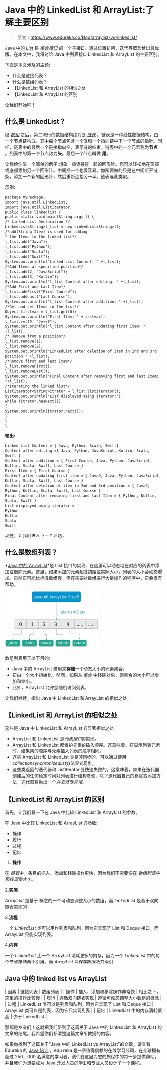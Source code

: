 # Java 中的 LinkedList 和 ArrayList:了解主要区别

> 原文：<https://www.edureka.co/blog/arraylist-vs-linkedlist/>

Java 中的 *[List](https://www.edureka.co/blog/list-in-java/)* 是 *[集合接口](https://www.edureka.co/blog/java-collections/)* 的一个子接口，通过位置访问、迭代等概念给出最优解。在本文中，我将讨论 Java 中列表接口 LinkedList 和 ArrayList 的主要区别。

下面是本文涉及的主题:

*   什么是链接列表？
*   什么是数组列表？
*   【LinkedList 和 ArrayList 的相似之处
*   【LinkedList 和 ArrayList 的区别

让我们开始吧！

## 什么是 LinkedList？

继  *[数组](https://www.edureka.co/blog/java-array/)* 之后，第二流行的数据结构绝对是 *[链表](https://www.edureka.co/blog/linked-list-in-java/)* 。链表是一种线性数据结构，由一个节点链构成，其中每个节点包含一个值和一个指向链中下一个节点的指针。同样，链表中的最后一个链接指向空，表示链的结束。链表中的一个元素称为**节点** 。列表中的第一个节点称为**头**。最后一个节点叫做 **尾**。

让我给你举一个简单的例子:想象一串连接在一起的回形针。您可以轻松地在顶部或底部添加另一个回形针。中间插一个也很容易。你所要做的只是在中间断开链条，添加一个新的回形针，然后重新连接另一半。链表与此类似。

示例:

```
package MyPackage;
import java.util.LinkedList;
import java.util.ListIterator;
public class linkedlist {
public static void main(String args[]) {
/* Linked List Declaration */
LinkedList<String>l_list = new LinkedList<String>();
/*add(String Item) is used for adding
* the Items to the linked list*/
l_list.add("Java");
l_list.add("Python");
l_list.add("Scala");
l_list.add("Swift");
System.out.println("Linked List Content: " +l_list);
/*Add Items at specified position*/
l_list.add(2, "JavaScript");
l_list.add(3, "Kotlin");
System.out.println("l_list Content after editing: " +l_list);
/*Add First and Last Item*/
l_list.addFirst("First Course");
l_list.addLast("Last Course");
System.out.println("l_list Content after addition: " +l_list);
/*Get and set Items in the list*/
Object firstvar = l_list.get(0);
System.out.println("First Item: " +firstvar);
l_list.set(0, "Java9");
System.out.println("l_list Content after updating first Item: " +l_list);
/* Remove from a position*/
l_list.remove(1);
l_list.remove(2);
System.out.println("LinkedList after deletion of Item in 2nd and 3rd position " +l_list);
/*Remove first and last Item*/
l_list.removeFirst();
l_list.removeLast();
System.out.println("Final Content after removing first and last Item: "+l_list);
/*Iterating the linked list*/
ListIterator<String>itrator = l_list.listIterator();
System.out.println("List displayed using iterator:");
while (itrator.hasNext())
{
System.out.println(itrator.next());
}
}
}
```

**输出:**

```
Linked List Content = { Java, Python, Scala, Swift}
Content after editing ={ Java, Python, JavaScript, Kotlin, Scala, Swift }
Content after addition = { First Course, Java, Python, JavaScript, Kotlin, Scala, Swift, Last Course }
First Item = { First Course }
Content after updating first item = { Java9, Java, Python, JavaScript, Kotlin, Scala, Swift, Last Course }
Content after deletion of item in 2nd and 3rd position = { Java9, Python, Kotlin, Scala, Swift, Last Course }
Final Content after removing first and last Item = { Python, Kotlin, Scala, Swift }
List displayed using iterator =
Python
Kotlin
Scala
Swift
```

现在，让我们进入下一个话题。

## 什么是数组列表？

*[Java 中的 ArrayList](https://www.edureka.co/blog/java-arraylist/)*是 List 接口的实现，在这里可以动态地在对应的列表中添加或删除元素。这里，如果添加的元素超过初始或实际大小，列表的大小会动态增加。虽然它可能比标准数组慢，但在需要对数组进行大量操作的程序中，它会很有帮助。

![LinkedList-vs-ArrayList-in-Java-Edureka](img/6cf4edf7bb707f0a0d98e83f34e3a6d5.png)

数组列表用于以下目的:

*   Java 中的 ArrayList 被用来**存储**一个动态大小的元素集合。
*   它由一个大小初始化。然而，如果从 *[集合](https://www.edureka.co/blog/java-collections/)* 中移除对象，则集合的大小可以增加和缩小。
*   此外，ArrayList 允许您随机访问列表。

让我们继续，指出 Java 中 LinkedList 和 ArrayList 的相似之处。

## 【LinkedList 和 ArrayList 的相似之处

这些是 Java 中 LinkedList 和 ArrayList 的显著相似之处。

*   ArrayList 和 LinkedList 是*列表接口*的实现。
*   ArrayList 和 LinkedList 都维护元素的插入顺序。这意味着，在显示列表元素时，结果集的顺序与元素插入列表的顺序相同。
*   这些 ArrayList 和 LinkedList 类是非同步的，可以通过使用*collectionsynchronizedlist*方法显式同步。
*   这些类返回的迭代器和 ListIterator 是快速失败的。这意味着，如果在迭代器创建后的任何给定时间对列表进行结构修改，除了迭代器自己的移除或添加方法，迭代器将抛出一个*并发修改异常*。

## 【LinkedList 和 ArrayList 的区别

首先，让我们看一下在 Java 中比较 LinkedList 和 ArrayList 的参数。

在 Java 中比较 LinkedList 和 ArrayList 的参数:

*   操作
*   履行
*   过程
*   记忆

1.  **操作**

在 *链表*中，条目的插入、添加和移除操作更快，因为我们不需要像在  *数组列表中那样调整大小。*

2.**实施**

*ArrayList* 是基于  概念的一个可动态调整大小的数组，而 *LinkedList* 是基于双向链表实现的

3.**流程**

一个 *LinkedList* 类可以用作列表和队列，因为它实现了 List 和 Deque 接口，而 ArrayList 只能实现列表。

4.**内存**

一个 *LinkedList* 比一个 *ArrayList* 消耗更多的内存，因为一个 *LinkedList* 中的每个节点存储两个引用，而 *ArrayList* 只保存数据及其索引

## **Java 中的 linked list vs ArrayList**

| 因素 | 链接列表 | 数组列表 |
| 操作 | 插入、添加和移除操作非常快 | 相比之下，这里的操作比较慢 |
| 履行 | 遵循双向链表实现 | 遵循可动态调整大小数组的概念 |
| 过程 | LinkedList 类可以是列表和队列，因为它实现了 List 和 Deque 接口 | ArrayList 类可以是列表，因为它只实现列表 |
| 记忆 | LinkedList 中的内存消耗很高 | 少于 LinkedList |

那都是乡亲们！这就把我们带到了这篇关于 Java 中的 LinkedList 和 ArrayList 的文章的结尾。我希望你们都清楚这篇文章所教授的内容。

如果你找到了这篇关于“Java 中的 LinkedList vs ArrayList”的文章，请查看 Edureka 的  [Java 培训](https://www.edureka.co/java-j2ee-training-course) ，edu reka 是一家值得信赖的在线学习公司，在全球拥有超过 250，000 名满意的学习者。我们在这里为您的旅程中的每一步提供帮助，并且我们为想要成为 Java 开发人员的学生和专业人员设计了一个课程。